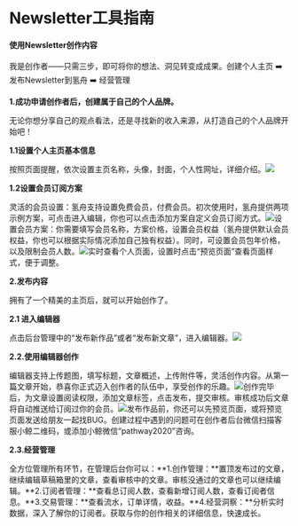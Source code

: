 # Newsletter工具指南

#### 使用Newsletter创作内容

我是创作者——只需三步，即可将你的想法、洞见转变成成果。创建个人主页 ➡️ 发布Newsletter到氢舟 ➡️ 经营管理

**1.成功申请创作者后，创建属于自己的个人品牌。**

无论你想分享自己的观点看法，还是寻找新的收入来源，从打造自己的个人品牌开始吧！

**1.1设置个人主页基本信息**

按照页面提醒，依次设置主页名称，头像，封面，个人性网址，详细介绍。![](https://ssoxbyjru5.feishu.cn/space/api/box/stream/download/asynccode/?code=ZWU3MzBlOGQ2OGI1OWNiYWE1YjRlYTBiMDg0NGQzYmRfQlJ5dEJGT0V3bFNvRWFuQ0xQWUx4ZW1PazIwTW1LZGlfVG9rZW46Ym94Y25YemxzaUxFcjZIT0ZkVmU1WU9kU2JmXzE2MjYyNTkwNDU6MTYyNjI2MjY0NV9WNA)

**1.2设置会员订阅方案**

灵活的会员设置：氢舟支持设置免费会员，付费会员。初次使用时，氢舟提供两项示例方案，可点击进入编辑，你也可以点击添加方案自定义会员订阅方式。![](https://ssoxbyjru5.feishu.cn/space/api/box/stream/download/asynccode/?code=ZmIwNTFiM2E3YzM0NDdiYTIzOWE2M2E3Y2RkOTgzZmVfV0RxM2w1MGFlR2Q4SVhBUFNPWHNoZnVXMnhGRTl1WDVfVG9rZW46Ym94Y24wdGg5UjJHVVRSQk1WQ3V6NHI3bW5mXzE2MjYyNTkwNDU6MTYyNjI2MjY0NV9WNA)设置会员方案：你需要填写会员名称，方案价格，设置会员权益（氢舟提供默认会员权益，你也可以根据实际情况添加自己独有权益）。同时，可设置会员包年价格，以及限制会员人数。![](https://ssoxbyjru5.feishu.cn/space/api/box/stream/download/asynccode/?code=MzNhNzhmZWJhYjk4Y2Y1Mzk5NDZjYjI3YmJkMjQzNWJfdUhqWWhuNjFBQzNRQ0tHR3hLU1lTOEpERURGSThsc0tfVG9rZW46Ym94Y242UDFwNEJGVmRCZk1hRVdHMllUN0JlXzE2MjYyNTkwNDU6MTYyNjI2MjY0NV9WNA)实时查看个人页面，设置时点击“预览页面”查看页面样式，便于调整。

**2.发布内容**

拥有了一个精美的主页后，就可以开始创作了。

**2.1 进入编辑器**

点击后台管理中的“发布新作品”或者“发布新文章”，进入编辑器。![](https://ssoxbyjru5.feishu.cn/space/api/box/stream/download/asynccode/?code=OGYyOWVlMjNlNDIzYzM3NGE1NjZkMWNjZGU2NTUyYWFfQ1NOMXN5UG5VcjBmbEpMOU5PdXN2UXpTRGFpN0J2NWlfVG9rZW46Ym94Y25NcmRQYTZXTWdCZGtGZ28wOW45SVlmXzE2MjYyNTkwNDU6MTYyNjI2MjY0NV9WNA)

**2.2.使用编辑器创作**

编辑器支持上传题图，填写标题，文章概述，上传附件等，灵活创作内容。从第一篇文章开始，恭喜你正式迈入创作者的队伍中，享受创作的乐趣。![](https://ssoxbyjru5.feishu.cn/space/api/box/stream/download/asynccode/?code=MmViY2I4MWNkMjgyOTdkZWZkOTlhZTgxN2FiNmVmOTRfNXl0NFpmTUthbkxpVmFoRTRJWXBPUGlJdFpOZnVJbFJfVG9rZW46Ym94Y25ET3pEZ3VzdUNMMEZTT0hEZlJBNExlXzE2MjYyNTkwNDU6MTYyNjI2MjY0NV9WNA)创作完毕后，为文章设置阅读权限，添加文章标签，点击发布，提交审核。审核成功后文章将自动推送给订阅过你的会员。![](https://ssoxbyjru5.feishu.cn/space/api/box/stream/download/asynccode/?code=NGM3NDU0ZDcyNWQwYTViNGFlNDNhZDg5Yzk3YWEyNDhfcE1RSER5NFFMc085bVdsWmpPb0g5SGVLZFRyS1RDT1VfVG9rZW46Ym94Y25keXoxS0hJQTRKWFF3RmtVcnFZUXhnXzE2MjYyNTkwNDU6MTYyNjI2MjY0NV9WNA)发布作品前，你还可以先预览页面，或将预览页面发送给朋友一起找BUG。创建过程中遇到的问题可在创作者后台微信扫描客服小鲸二维码，或添加小鲸微信“pathway2020”咨询。

**2.3.经营管理**

全方位管理所有环节，在管理后台你可以：**1.创作管理：**置顶发布过的文章，继续编辑草稿箱里的文章，查看审核中的文章。审核没通过的文章也可以继续编辑。**2.订阅者管理：**查看总订阅人数，查看新增订阅人数，查看订阅者信息。**3.交易管理：**查看流水，订单详情，收益。**4.经营洞察：**分析实时数据，深入了解你的订阅者。获取与你的创作相关的详细信息，快速成长。

